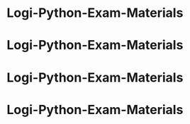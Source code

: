 # Logi-Python-Exam-Materials
# Logi-Python-Exam-Materials
# Logi-Python-Exam-Materials
# Logi-Python-Exam-Materials
